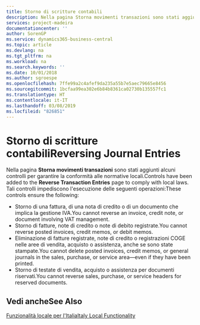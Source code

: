 ```yaml
---
title: Storno di scritture contabili
description: Nella pagina Storna movimenti transazioni sono stati aggiunti alcuni controlli per garantire la conformità alle normative locali.
services: project-madeira
documentationcenter: ''
author: SorenGP
ms.service: dynamics365-business-central
ms.topic: article
ms.devlang: na
ms.tgt_pltfrm: na
ms.workload: na
ms.search.keywords: ''
ms.date: 10/01/2018
ms.author: sgroespe
ms.openlocfilehash: 7ffe99a2c4afef9da235a55b7e5aec79665e8456
ms.sourcegitcommit: 1bcfaa99ea302e6b84b8361ca02730b135557fc1
ms.translationtype: HT
ms.contentlocale: it-IT
ms.lasthandoff: 03/08/2019
ms.locfileid: "826851"
---
```

# <a name="reversing-journal-entries"></a><span data-ttu-id="fe9bd-103">Storno di scritture contabili</span><span class="sxs-lookup"><span data-stu-id="fe9bd-103">Reversing Journal Entries</span></span>
<span data-ttu-id="fe9bd-104">Nella pagina **Storna movimenti transazioni** sono stati aggiunti alcuni controlli per garantire la conformità alle normative locali.</span><span class="sxs-lookup"><span data-stu-id="fe9bd-104">Controls have been added to the **Reverse Transaction Entries** page to comply with local laws.</span></span> <span data-ttu-id="fe9bd-105">Tali controlli impediscono l'esecuzione delle seguenti operazioni:</span><span class="sxs-lookup"><span data-stu-id="fe9bd-105">These controls ensure the following:</span></span>  

- <span data-ttu-id="fe9bd-106">Storno di una fattura, di una nota di credito o di un documento che implica la gestione IVA.</span><span class="sxs-lookup"><span data-stu-id="fe9bd-106">You cannot reverse an invoice, credit note, or document involving VAT management.</span></span>  
- <span data-ttu-id="fe9bd-107">Storno di fatture, note di credito o note di debito registrate.</span><span class="sxs-lookup"><span data-stu-id="fe9bd-107">You cannot reverse posted invoices, credit memos, or debit memos.</span></span>  
- <span data-ttu-id="fe9bd-108">Eliminazione di fatture registrate, note di credito o registrazioni COGE nelle aree di vendita, acquisto o assistenza, anche se sono state stampate.</span><span class="sxs-lookup"><span data-stu-id="fe9bd-108">You cannot delete posted invoices, credit memos, or general journals in the sales, purchase, or service area—even if they have been printed.</span></span>  
- <span data-ttu-id="fe9bd-109">Storno di testate di vendita, acquisto o assistenza per documenti riservati.</span><span class="sxs-lookup"><span data-stu-id="fe9bd-109">You cannot reverse sales, purchase, or service headers for reserved documents.</span></span>  

## <a name="see-also"></a><span data-ttu-id="fe9bd-110">Vedi anche</span><span class="sxs-lookup"><span data-stu-id="fe9bd-110">See Also</span></span>  
  [<span data-ttu-id="fe9bd-111">Funzionalità locale per l'Italia</span><span class="sxs-lookup"><span data-stu-id="fe9bd-111">Italy Local Functionality</span></span>](italy-local-functionality.md)
